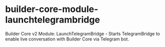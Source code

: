 # builder-core-module-launchtelegrambridge
Builder Core v2 Module: LaunchTelegramBridge - Starts TelegramBridge to enable live conversation with Builder Core via Telegram bot.
